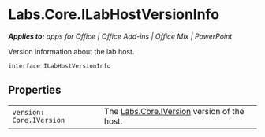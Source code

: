 
# Labs.Core.ILabHostVersionInfo

 _**Applies to:** apps for Office | Office Add-ins | Office Mix | PowerPoint_

Version information about the lab host.

```
interface ILabHostVersionInfo
```


## Properties


|||
|:-----|:-----|
| `version: Core.IVersion`|The [Labs.Core.IVersion](https://dev.office.com/reference/add-ins/office-mix/labs.core.iversion) version of the host.|
